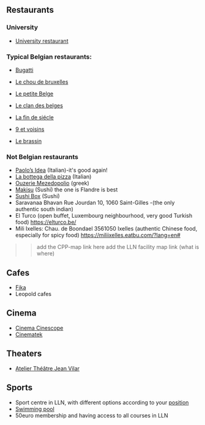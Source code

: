 ## Restaurants

### University 

- [University restaurant](https://uclouvain.be/fr/decouvrir/resto-u/le-sablon-self.html )

### Typical Belgian restaurants:

- [Bugatti](http://www.lebugatti.be)
- [Le chou de bruxelles](http://www.restaurantlechoudebruxelles.com)
- [Le petite Belge](http://www.restaurant-petit-belge.be)
- [Le clan des belges](http://www.leclandesbelges.com)
-	[La fin de siécle](https://www.tripadvisor.it/Restaurant_Review-g188644-d1852850-Reviews-Fin_de_Siecle-Brussels.html)
- [9 et voisins](https://www.tripadvisor.it/Restaurant_Review-g188644-d1065574-Reviews-9_et_Voisins-Brussels.html)

- [Le brassin](http://www.lesbrassins.com/en)


### Not Belgian restaurants

- [Paolo’s Idea](http://www.paolosidea.com) (Italian)-it's good again! 
- [La bottega della pizza](https://www.facebook.com/Pizzeria-La-Bottega-Della-Pizza-403460962473/) (Italian)
- [Ouzerie Mezedopolio](http://www.restaurant-grec-ixelles.be/#restaurant-ouzerie-grecque) (greek)
- [Makisu](https://www.makisu.be/) (Sushi) the one is Flandre is best
- [Sushi Box](http://www.sushibox.be/) (Sushi)
- Saravanaa Bhavan Rue Jourdan 10, 1060 Saint-Gilles -(the only authentic south indian)
- El Turco (open buffet, Luxembourg neighbourhood, very good Turkish food) https://elturco.be/ 
- Mili Ixelles: Chau. de Boondael 3561050 Ixelles (authentic Chinese food, especially for spicy food) https://miliixelles.eatbu.com/?lang=en#
>> add the CPP-map link here
>> add the LLN facility map link (what is where)
## Cafes
- [Fika](https://www.facebook.com/fikabrussels/)
- Leopold cafes

## Cinema

- [Cinema Cinescope](https://www.cinescope.be)
- [Cinematek](http://cinematek.be/)
## Theaters 
- [Atelier Théâtre Jean Vilar](http://www.atjv.be)
## Sports 
- Sport centre in LLN, with different options according to your [position](https://www.uclouvain.be/affiliationsport-lln.html)
- [Swimming pool](http://www.csblocry.be/st/piscines2.php)
- 50euro membership and having access to all courses in LLN
